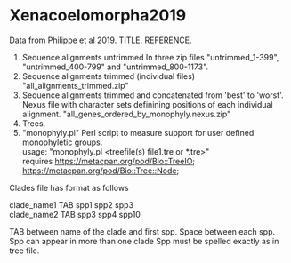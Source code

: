 # Xenacoelomorpha2019

Data from Philippe et al 2019.  TITLE. REFERENCE.

1. Sequence alignments untrimmed
  In three zip files "untrimmed_1-399", "untrimmed_400-799" and "untrimmed_800-1173".
2. Sequence alignments trimmed (individual files)
  "all_alignments_trimmed.zip"
3. Sequence alignments trimmed and concatenated from 'best' to 'worst'.
  Nexus file with character sets definining positions of each individual alignment.
  "all_genes_ordered_by_monophyly.nexus.zip"
3. Trees.
4. "monophyly.pl"  Perl script to measure support for user defined monophyletic groups.\
  usage: "monophyly.pl <file with clades defined> <treefile(s) file1.tre or \*.tre>"\
  requires https://metacpan.org/pod/Bio::TreeIO; https://metacpan.org/pod/Bio::Tree::Node;

Clades file has format as follows

clade_name1 TAB spp1 spp2 spp3\
clade_name2 TAB spp3 spp4 spp10

TAB between name of the clade and first spp.  Space between each spp.\
Spp can appear in more than one clade
Spp must be spelled exactly as in tree file.
